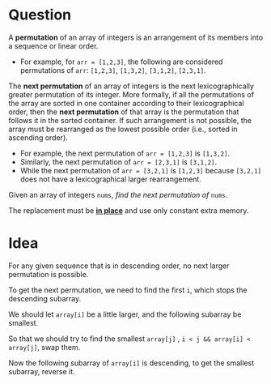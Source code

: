 # Question

A **permutation** of an array of integers is an arrangement of its members into a sequence or linear order.

- For example, for `arr = [1,2,3]`, the following are considered permutations of `arr`: `[1,2,3]`, `[1,3,2]`, `[3,1,2]`, `[2,3,1]`.

The **next permutation** of an array of integers is the next lexicographically greater permutation of its integer. More formally, if all the permutations of the array are sorted in one container according to their lexicographical order, then the **next permutation** of that array is the permutation that follows it in the sorted container. If such arrangement is not possible, the array must be rearranged as the lowest possible order (i.e., sorted in ascending order).

- For example, the next permutation of `arr = [1,2,3]` is `[1,3,2]`.
- Similarly, the next permutation of `arr = [2,3,1]` is `[3,1,2]`.
- While the next permutation of `arr = [3,2,1]` is `[1,2,3]` because `[3,2,1]` does not have a lexicographical larger rearrangement.

Given an array of integers `nums`, *find the next permutation of* `nums`.

The replacement must be **[in place](http://en.wikipedia.org/wiki/In-place_algorithm)** and use only constant extra memory.

# Idea

For any given sequence that is in descending order, no next larger permutation is possible.

To get the next permutation, we need to find the first `i`, which stops the descending subarray.

We should let `array[i]` be a little larger, and the following subarray be smallest.

So that we should try to find the smallest `array[j]` , `i < j && array[i] < array[j]`, swap them.

Now the following subarray of `array[i]` is descending, to get the smallest subarray, reverse it.